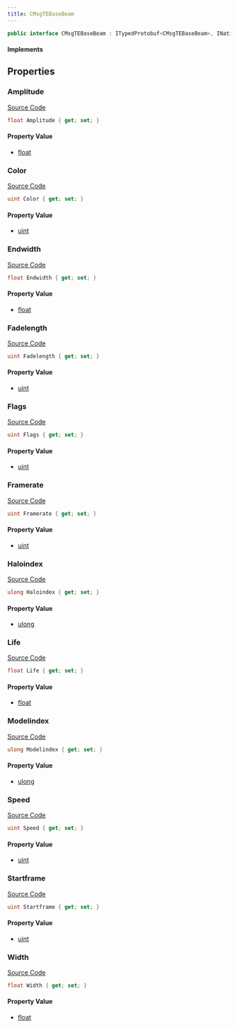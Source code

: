 ```yaml
---
title: CMsgTEBaseBeam
---
```


```csharp
public interface CMsgTEBaseBeam : ITypedProtobuf<CMsgTEBaseBeam>, INativeHandle
```

#### Implements

## Properties

### Amplitude

[Source Code](https://github.com/swiftly-solution/swiftlys2/blob/beta/managed/src/SwiftlyS2.Generated/Protobufs/Interfaces/CMsgTEBaseBeam.cs#L37)

```csharp
float Amplitude { get; set; }
```

#### Property Value

- [float](https://learn.microsoft.com/dotnet/api/system.single)

### Color

[Source Code](https://github.com/swiftly-solution/swiftlys2/blob/beta/managed/src/SwiftlyS2.Generated/Protobufs/Interfaces/CMsgTEBaseBeam.cs#L40)

```csharp
uint Color { get; set; }
```

#### Property Value

- [uint](https://learn.microsoft.com/dotnet/api/system.uint32)

### Endwidth

[Source Code](https://github.com/swiftly-solution/swiftlys2/blob/beta/managed/src/SwiftlyS2.Generated/Protobufs/Interfaces/CMsgTEBaseBeam.cs#L31)

```csharp
float Endwidth { get; set; }
```

#### Property Value

- [float](https://learn.microsoft.com/dotnet/api/system.single)

### Fadelength

[Source Code](https://github.com/swiftly-solution/swiftlys2/blob/beta/managed/src/SwiftlyS2.Generated/Protobufs/Interfaces/CMsgTEBaseBeam.cs#L34)

```csharp
uint Fadelength { get; set; }
```

#### Property Value

- [uint](https://learn.microsoft.com/dotnet/api/system.uint32)

### Flags

[Source Code](https://github.com/swiftly-solution/swiftlys2/blob/beta/managed/src/SwiftlyS2.Generated/Protobufs/Interfaces/CMsgTEBaseBeam.cs#L46)

```csharp
uint Flags { get; set; }
```

#### Property Value

- [uint](https://learn.microsoft.com/dotnet/api/system.uint32)

### Framerate

[Source Code](https://github.com/swiftly-solution/swiftlys2/blob/beta/managed/src/SwiftlyS2.Generated/Protobufs/Interfaces/CMsgTEBaseBeam.cs#L22)

```csharp
uint Framerate { get; set; }
```

#### Property Value

- [uint](https://learn.microsoft.com/dotnet/api/system.uint32)

### Haloindex

[Source Code](https://github.com/swiftly-solution/swiftlys2/blob/beta/managed/src/SwiftlyS2.Generated/Protobufs/Interfaces/CMsgTEBaseBeam.cs#L16)

```csharp
ulong Haloindex { get; set; }
```

#### Property Value

- [ulong](https://learn.microsoft.com/dotnet/api/system.uint64)

### Life

[Source Code](https://github.com/swiftly-solution/swiftlys2/blob/beta/managed/src/SwiftlyS2.Generated/Protobufs/Interfaces/CMsgTEBaseBeam.cs#L25)

```csharp
float Life { get; set; }
```

#### Property Value

- [float](https://learn.microsoft.com/dotnet/api/system.single)

### Modelindex

[Source Code](https://github.com/swiftly-solution/swiftlys2/blob/beta/managed/src/SwiftlyS2.Generated/Protobufs/Interfaces/CMsgTEBaseBeam.cs#L13)

```csharp
ulong Modelindex { get; set; }
```

#### Property Value

- [ulong](https://learn.microsoft.com/dotnet/api/system.uint64)

### Speed

[Source Code](https://github.com/swiftly-solution/swiftlys2/blob/beta/managed/src/SwiftlyS2.Generated/Protobufs/Interfaces/CMsgTEBaseBeam.cs#L43)

```csharp
uint Speed { get; set; }
```

#### Property Value

- [uint](https://learn.microsoft.com/dotnet/api/system.uint32)

### Startframe

[Source Code](https://github.com/swiftly-solution/swiftlys2/blob/beta/managed/src/SwiftlyS2.Generated/Protobufs/Interfaces/CMsgTEBaseBeam.cs#L19)

```csharp
uint Startframe { get; set; }
```

#### Property Value

- [uint](https://learn.microsoft.com/dotnet/api/system.uint32)

### Width

[Source Code](https://github.com/swiftly-solution/swiftlys2/blob/beta/managed/src/SwiftlyS2.Generated/Protobufs/Interfaces/CMsgTEBaseBeam.cs#L28)

```csharp
float Width { get; set; }
```

#### Property Value

- [float](https://learn.microsoft.com/dotnet/api/system.single)

